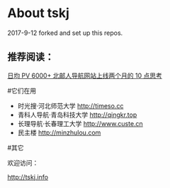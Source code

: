 # About tskj


2017-9-12 forked and set up this repos.


## 推荐阅读：

[日均 PV 6000+ 北邮人导航网站上线两个月的 10 点思考](https://zhuanlan.zhihu.com/p/23957175)

#它们在用

* 时光搜·河北师范大学 http://timeso.cc
* 青科人导航·青岛科技大学 http://qingkr.top
* 长理导航·长春理工大学 http://www.custe.cn
* 民主楼 http://minzhulou.com

#其它

欢迎访问：

http://tskj.info

